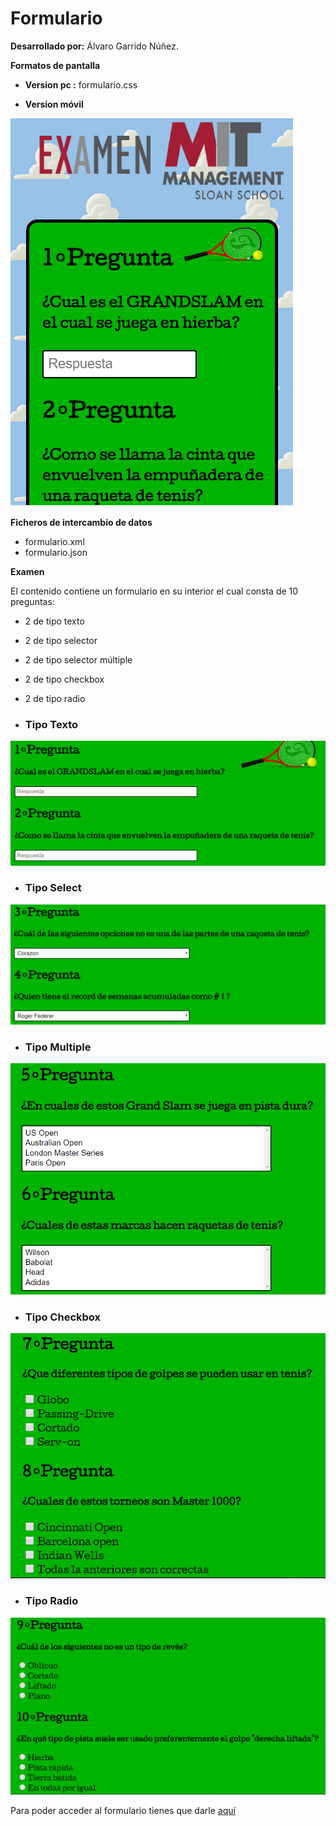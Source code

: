 # Formulario
__Desarrollado por:__ Álvaro Garrido Núñez.



__Formatos de pantalla__

* __Version pc :__
formulario.css

* __Version móvil__

![Version móvil](https://github.com/Soontrax/Formulario/blob/master/capturas%20formulario/version_movil.PNG)

__Ficheros de intercambio de datos__
* formulario.xml
* formulario.json

__Examen__

El contenido contiene un formulario en su interior el cual consta de 10 preguntas:
* 2 de tipo texto
* 2 de tipo selector 
* 2 de tipo selector múltiple
* 2 de tipo checkbox
* 2 de tipo radio

* ### Tipo Texto

![Tipo Texto](https://github.com/Soontrax/Formulario/blob/master/capturas%20formulario/input.PNG)

* ### Tipo Select

![Tipo Select](https://github.com/Soontrax/Formulario/blob/master/capturas%20formulario/select.PNG)

* ### Tipo Multiple

![Tipo Multiple](https://github.com/Soontrax/Formulario/blob/master/capturas%20formulario/multiple.PNG)

* ### Tipo Checkbox

![Tipo Checkbox](https://github.com/Soontrax/Formulario/blob/master/capturas%20formulario/checkbox.PNG)

* ### Tipo Radio

![Tipo Radio](https://github.com/Soontrax/Formulario/blob/master/capturas%20formulario/radio.PNG)

Para poder acceder al formulario tienes que darle [aquí](https://rawgit.com/Soontrax/Formulario/master/inicio.html)

